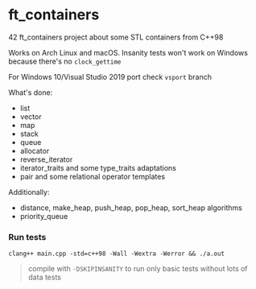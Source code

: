 # ft_containers
42 ft_containers project about some STL containers from C++98

Works on Arch Linux and macOS. Insanity tests won't work on Windows because there's no `clock_gettime`

For Windows 10/Visual Studio 2019 port check `vsport` branch

What's done:
- list
- vector
- map
- stack
- queue
- allocator
- reverse_iterator
- iterator_traits and some type_traits adaptations
- pair and some relational operator templates

Additionally:
- distance, make_heap, push_heap, pop_heap, sort_heap algorithms
- priority_queue

### Run tests
```clang++ main.cpp -std=c++98 -Wall -Wextra -Werror && ./a.out```

> compile with `-DSKIPINSANITY` to run only basic tests without lots of data tests
